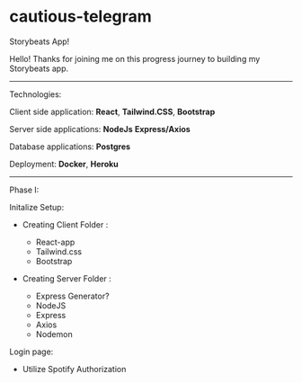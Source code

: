 # cautious-telegram
Storybeats App!

Hello! Thanks for joining me on this progress journey to building my Storybeats app.

________
Technologies:

Client side application:
**React**,
**Tailwind.CSS**,
**Bootstrap** 

Server side applications:
**NodeJs**
**Express/Axios**

Database applications:
**Postgres**


Deployment:
**Docker**,
**Heroku**

_____

Phase I: 

  Initalize Setup:
  * Creating Client Folder :
     - React-app
     - Tailwind.css
     - Bootstrap 

  * Creating Server Folder :

    - Express Generator? 
    - NodeJS
    - Express
    - Axios
    - Nodemon



Login page:
- Utilize Spotify Authorization 


